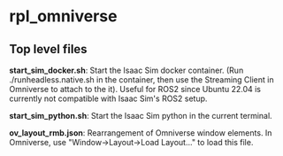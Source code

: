# rpl_omniverse

## Top level files

**start_sim_docker.sh**: Start the Isaac Sim docker container. (Run ./runheadless.native.sh in the container, then use the Streaming Client in Omniverse to attach to the it). Useful for ROS2 since Ubuntu 22.04 is currently not compatible with Isaac Sim's ROS2 setup.

**start_sim_python.sh**: Start the Isaac Sim python in the current terminal.

**ov_layout_rmb.json**: Rearrangement of Omniverse window elements. In Omniverse, use "Window->Layout->Load Layout..." to load this file.
